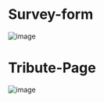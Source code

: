 # Survey-form
 
![image](https://user-images.githubusercontent.com/12413810/191267886-06db52f5-d183-4814-bc64-bfd4538b4680.png)

# Tribute-Page

![image](https://user-images.githubusercontent.com/12413810/191306992-8b1695ca-3db9-4429-b25d-46a9d5ef0cde.png)
